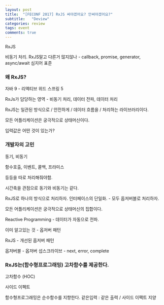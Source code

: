 ```yaml
---
layout: post
title:  "[FECONF 2017] RxJS 써야겠어요? 안써야겠어요?"
subtitle:   "Deview"
categories: review
tags: event
comments: true
---
```


RxJS

비동기 처리. RxJS말고 다른거 많지않나 - callback, promise, generator, async/await 심지어 표준

### 왜 RxJS?

자바 9 - 리액티브 위드 스프링 5

RxJs가 담당하는 영역 - 비동기 처리, 데이터 전파, 데이터 처리

RxJS는 일관된 방식으로 / 안전하게 / 데이터 흐름을 / 처리하는 라이브러리이다.

모든 어플리케이션은 궁극적으로 상태머신이다.

입력값은 어떤 것이 있는가? 

### 개발자의 고민

동기, 비동기

함수호출, 이벤트, 콜백, 프라미스

등등을 따로 처리해줘야함.

시간축을 관점으로 동기와 비동기는 같다.

RxJS로 하나의 방식으로 처리하자. 인터페이스의 단일화. - 모두 옵저버블로 처리하자.

모든 어플리케이션은 궁극적으로 상태머신의 집합이다.

Reactive Programming - 데이터가 자동으로 전파.

이미 알고있는 것 - 옵저버 패턴

RxJS - 개선된 옵저버 패턴

옵저버블 - 옵저버
섭스크라이브 - next, error, complete

### RxJS는(함수형프로그래밍) 고차함수를 제공한다.

고차함수 (HOC) 

사이드 이펙트

함수형프로그래밍은 순수함수를 지향한다. 같은입력 : 같은 출력 / 사이드 이팩트 지양



